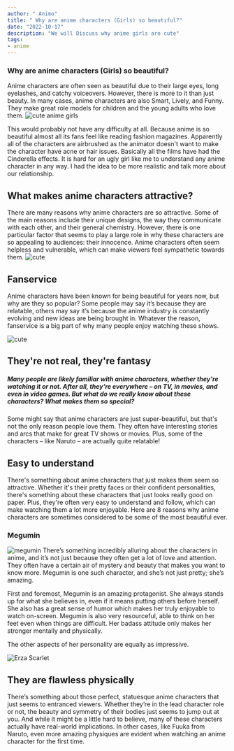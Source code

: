 ```yaml
---
author: " Animo"
title: " Why are anime characters (Girls) so beautiful?"
date: "2022-10-17"
description: "We will Discuss why anime girls are cute"
tags: 
- anime
---
```




### Why are anime characters (Girls) so beautiful?

Anime characters are often seen as beautiful due to their large eyes, long eyelashes, and catchy voiceovers. However, there is more to it than just beauty. In many cases, anime characters are also Smart, Lively, and Funny. They make great role models for children and the young adults who love them.
![cute anime girls](https://whatnerd.com/wp-content/uploads/2021/06/popular-anime-female-characters-the-time-i-got-reincarnated-as-slime-demon-lord-millim.jpg)
  

This would probably not have any difficulty at all. Because anime is so beautiful almost all its fans feel like reading fashion magazines. Apparently all of the characters are airbrushed as the animator doesn't want to make the character have acne or hair issues. Basically all the films have had the Cinderella effects. It is hard for an ugly girl like me to understand any anime character in any way. I had the idea to be more realistic and talk more about our relationship.

  

  

  

## What makes anime characters attractive?

  

There are many reasons why anime characters are so attractive. Some of the main reasons include their unique designs, the way they communicate with each other, and their general chemistry. However, there is one particular factor that seems to play a large role in why these characters are so appealing to audiences: their innocence. Anime characters often seem helpless and vulnerable, which can make viewers feel sympathetic towards them.
![cute](https://i0.wp.com/animegalaxyofficial.com/wp-content/uploads/2022/05/1106800.jpg?resize=750,422&ssl=1)
  

## Fanservice

Anime characters have been known for being beautiful for years now, but why are they so popular? Some people may say it’s because they are relatable, others may say it’s because the anime industry is constantly evolving and new ideas are being brought in. Whatever the reason, fanservice is a big part of why many people enjoy watching these shows.

  ![cute](https://qph.cf2.quoracdn.net/main-qimg-02aa976f834f133c751aa90e8a14d99d-lq)

## They're not real, they're fantasy

##### Many people are likely familiar with anime characters, whether they're watching it or not. After all, they're everywhere – on TV, in movies, and even in video games. But what do we really know about these characters? What makes them so special?

  

Some might say that anime characters are just super-beautiful, but that's not the only reason people love them. They often have interesting stories and arcs that make for great TV shows or movies. Plus, some of the characters – like Naruto – are actually quite relatable!

  

## Easy to understand

There's something about anime characters that just makes them seem so attractive. Whether it's their pretty faces or their confident personalities, there's something about these characters that just looks really good on paper. Plus, they're often very easy to understand and follow, which can make watching them a lot more enjoyable. Here are 8 reasons why anime characters are sometimes considered to be some of the most beautiful ever.

  

### Megumin

![megumin](https://repository-images.githubusercontent.com/56785718/dae38380-9d87-11e9-855f-02f50aa93278)
There’s something incredibly alluring about the characters in anime, and it’s not just because they often get a lot of love and attention. They often have a certain air of mystery and beauty that makes you want to know more. Megumin is one such character, and she’s not just pretty; she’s amazing.

  

First and foremost, Megumin is an amazing protagonist. She always stands up for what she believes in, even if it means putting others before herself. She also has a great sense of humor which makes her truly enjoyable to watch on-screen. Megumin is also very resourceful, able to think on her feet even when things are difficult. Her badass attitude only makes her stronger mentally and physically.

  

The other aspects of her personality are equally as impressive.

  

  ![Erza Scarlet](https://studiojakemedia.files.wordpress.com/2019/11/erza-scarlet-fairy-tail.png?w=1200)

  

## They are flawless physically

There’s something about those perfect, statuesque anime characters that just seems to entranced viewers. Whether they’re in the lead character role or not, the beauty and symmetry of their bodies just seems to jump out at you. And while it might be a little hard to believe, many of these characters actually have real-world implications. In other cases, like Fuuka from Naruto, even more amazing physiques are evident when watching an anime character for the first time.

  

  

  

  

  
